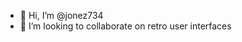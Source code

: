 - 👋 Hi, I’m @jonez734
- 💞️ I’m looking to collaborate on retro user interfaces


<!---
jonez734/jonez734 is a ✨ special ✨ repository because its `README.md` (this file) appears on your GitHub profile.
You can click the Preview link to take a look at your changes.
--->
